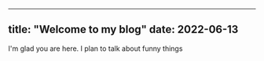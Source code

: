 
---
title: "Welcome to my blog"
date: 2022-06-13
---

I'm glad you are here. I plan to talk about funny things

